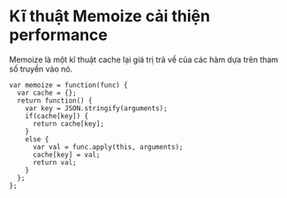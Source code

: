 # Kĩ thuật Memoize cải thiện performance

Memoize là một kĩ thuật cache lại giá trị trả về của các hàm dựa trên tham số truyền vào nó.

```
var memoize = function(func) {
  var cache = {};
  return function() {
    var key = JSON.stringify(arguments);
    if(cache[key]) {
      return cache[key];
    }
    else {
      var val = func.apply(this, arguments);
      cache[key] = val;
      return val;
    }
  };
};
```

